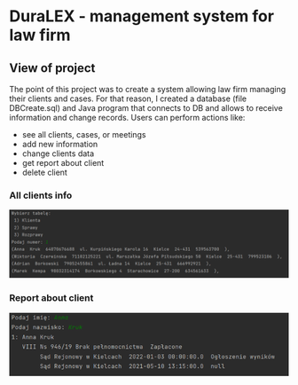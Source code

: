 # DuraLEX - management system for law firm

## View of project
The point of this project was to create a system allowing law firm managing their clients and cases. For that reason, I created a database (file DBCreate.sql) and Java program that connects to DB and allows to receive information and change records. Users can perform actions like: 
- see all clients, cases, or meetings
- add new information
- change clients data
- get report about client
- delete client

### All clients info
![image](https://github.com/PSlowakiewicz/popcorn/blob/kancelaria/Projects/Java_SQL%20-%20Law%20Ofice%20System/Screens/Show.png)

### Report about client

![image](https://github.com/PSlowakiewicz/popcorn/blob/kancelaria/Projects/Java_SQL%20-%20Law%20Ofice%20System/Screens/Raport.png)



